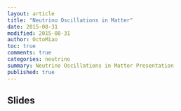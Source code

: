 ```yaml
---
layout: article
title: "Neutrino Oscillations in Matter"
date: 2015-08-31
modified: 2015-08-31
author: OctoMiao
toc: true
comments: true
categories: neutrino
summary: Neutrino Oscillations in Matter Presentation
published: true
---
```



## Slides

<script async class="speakerdeck-embed" data-id="7c6d7c9106824e93b76b9b12ab29b76b" data-ratio="1.33333333333333" src="//speakerdeck.com/assets/embed.js"></script>
